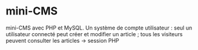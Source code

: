 # mini-CMS
mini-CMS avec PHP et MySQL. Un système de compte utilisateur : seul un utilisateur connecté peut créer et modifier un article ; tous les visiteurs peuvent consulter les articles -> session PHP

